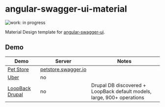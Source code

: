 # angular-swagger-ui-material

![work: in progress](https://img.shields.io/badge/work-in%20progress-orange.svg?style=flat)

Material Design template for [angular-swagger-ui](https://github.com/Orange-OpenSource/angular-swagger-ui).

## Demo

| Demo  | Server | Notes |
| --- | --- | --- |
| [Pet Store](http://darosh.github.io/angular-swagger-ui-material/#?url=http://petstore.swagger.io/v2/swagger.json)  | [petstore.swagger.io](http://petstore.swagger.io)  | |
| [Uber](http://darosh.github.io/angular-swagger-ui-material/#?url=https://cdn.rawgit.com/OAI/OpenAPI-Specification/master/examples/v2.0/json/uber.json)  | no |  |
| [LoopBack Drupal](http://darosh.github.io/angular-swagger-ui-material/#?url=http://darosh.github.io/angular-swagger-ui-material/swagger-drupal.json)  | no  | Drupal DB discovered + LoopBack default models, large, 900+ operations |
